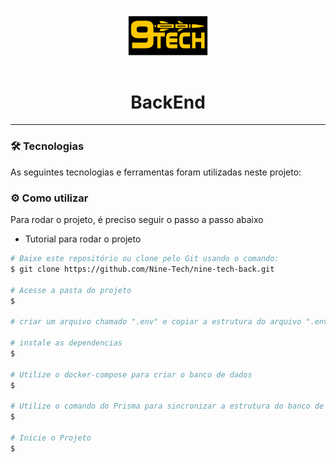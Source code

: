 
<p align="center">
      <img src="../img/logo 9 tech.png" alt="logo 9tech" width="150">
<h1 align="center"> BackEnd </h1>
<hr>


### :hammer_and_wrench: Tecnologias

As seguintes tecnologias e ferramentas foram utilizadas neste projeto: 

### :gear: Como utilizar

Para rodar o projeto, é preciso seguir o passo a passo abaixo 

- Tutorial para rodar o projeto

```bash
# Baixe este repositório ou clone pelo Git usando o comando:
$ git clone https://github.com/Nine-Tech/nine-tech-back.git

# Acesse a pasta do projeto
$ 

# criar um arquivo chamado ".env" e copiar a estrutura do arquivo ".env.example" e colocar seus respectivos dados

# instale as dependencias
$ 

# Utilize o docker-compose para criar o banco de dados
$ 

# Utilize o comando do Prisma para sincronizar a estrutura do banco de dados
$ 

# Inicie o Projeto
$
```



